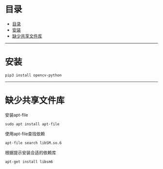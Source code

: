 # 目录

- [目录](#%e7%9b%ae%e5%bd%95)
- [安装](#%e5%ae%89%e8%a3%85)
- [缺少共享文件库](#%e7%bc%ba%e5%b0%91%e5%85%b1%e4%ba%ab%e6%96%87%e4%bb%b6%e5%ba%93)

---

# 安装

```shell
pip3 install opencv-python
```

---

# 缺少共享文件库

安装apt-file  

```shell
sudo apt install apt-file
```

使用apt-file查找依赖

```shell
apt-file search libSM.so.6
```

根据提示安装合适的依赖库

```shell
apt-get install libsm6
```
